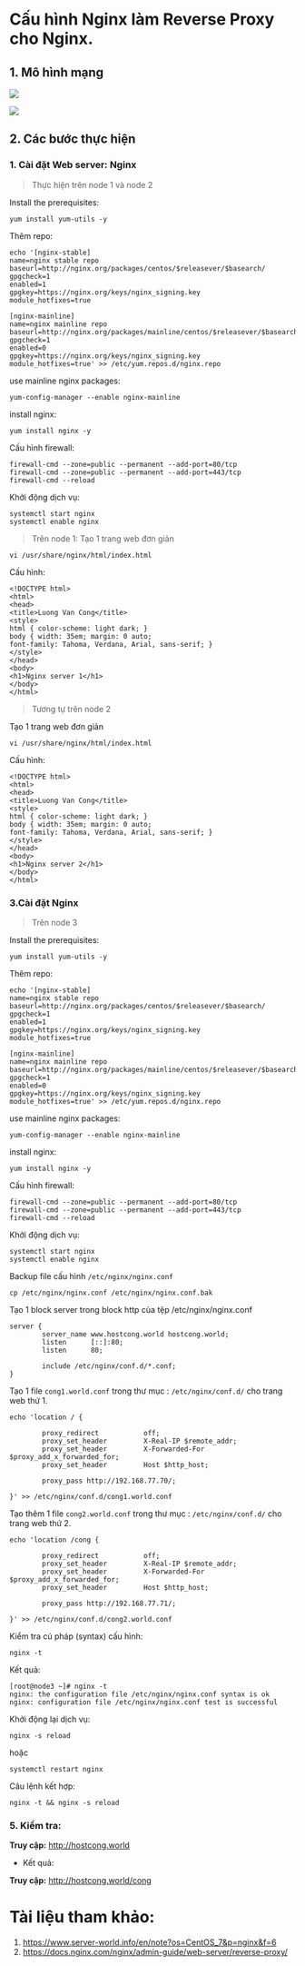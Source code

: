 # Cấu hình Nginx làm Reverse Proxy cho Nginx. 



## 1. Mô hình mạng

![](./../NTP/image/nginxproxynginx.png)

![](./../NTP/image/ipnginxfornginx.png)

## 2. Các bước thực hiện

### 1. Cài đặt Web server: Nginx

> Thực hiện trên node 1 và node 2

Install the prerequisites:
```
yum install yum-utils -y
```
Thêm repo:

```
echo '[nginx-stable]
name=nginx stable repo
baseurl=http://nginx.org/packages/centos/$releasever/$basearch/
gpgcheck=1
enabled=1
gpgkey=https://nginx.org/keys/nginx_signing.key
module_hotfixes=true

[nginx-mainline]
name=nginx mainline repo
baseurl=http://nginx.org/packages/mainline/centos/$releasever/$basearch/
gpgcheck=1
enabled=0
gpgkey=https://nginx.org/keys/nginx_signing.key
module_hotfixes=true' >> /etc/yum.repos.d/nginx.repo
```
use mainline nginx packages:
```
yum-config-manager --enable nginx-mainline
```
install nginx:
```
yum install nginx -y
```

Cấu hình firewall:
```
firewall-cmd --zone=public --permanent --add-port=80/tcp
firewall-cmd --zone=public --permanent --add-port=443/tcp
firewall-cmd --reload
```
Khởi động dịch vụ:
```
systemctl start nginx
systemctl enable nginx
```

> Trên node 1:
Tạo 1 trang web đơn giản
```
vi /usr/share/nginx/html/index.html
```
Cấu hình:
```
<!DOCTYPE html>
<html>
<head>
<title>Luong Van Cong</title>
<style>
html { color-scheme: light dark; }
body { width: 35em; margin: 0 auto;
font-family: Tahoma, Verdana, Arial, sans-serif; }
</style>
</head>
<body>
<h1>Nginx server 1</h1>
</body>
</html>
```
> Tương tự trên node 2

Tạo 1 trang web đơn giản
```
vi /usr/share/nginx/html/index.html
```
Cấu hình:
```
<!DOCTYPE html>
<html>
<head>
<title>Luong Van Cong</title>
<style>
html { color-scheme: light dark; }
body { width: 35em; margin: 0 auto;
font-family: Tahoma, Verdana, Arial, sans-serif; }
</style>
</head>
<body>
<h1>Nginx server 2</h1>
</body>
</html>
```


### 3.Cài đặt Nginx

> Trên node 3

Install the prerequisites:
```
yum install yum-utils -y
```
Thêm repo:

```
echo '[nginx-stable]
name=nginx stable repo
baseurl=http://nginx.org/packages/centos/$releasever/$basearch/
gpgcheck=1
enabled=1
gpgkey=https://nginx.org/keys/nginx_signing.key
module_hotfixes=true

[nginx-mainline]
name=nginx mainline repo
baseurl=http://nginx.org/packages/mainline/centos/$releasever/$basearch/
gpgcheck=1
enabled=0
gpgkey=https://nginx.org/keys/nginx_signing.key
module_hotfixes=true' >> /etc/yum.repos.d/nginx.repo
```
use mainline nginx packages:
```
yum-config-manager --enable nginx-mainline
```
install nginx:
```
yum install nginx -y
```

Cấu hình firewall:
```
firewall-cmd --zone=public --permanent --add-port=80/tcp
firewall-cmd --zone=public --permanent --add-port=443/tcp
firewall-cmd --reload
```
Khởi động dịch vụ:
```
systemctl start nginx
systemctl enable nginx
```
Backup file cấu hình `/etc/nginx/nginx.conf`
```
cp /etc/nginx/nginx.conf /etc/nginx/nginx.conf.bak
```

Tạo 1 block server trong block http của tệp /etc/nginx/nginx.conf
```
server {
        server_name www.hostcong.world hostcong.world;
        listen      [::]:80;
        listen      80;

        include /etc/nginx/conf.d/*.conf;
}
```
Tạo 1 file `cong1.world.conf` trong thư mục : `/etc/nginx/conf.d/` cho trang web thứ 1.
```
echo 'location / {

        proxy_redirect           off;
        proxy_set_header         X-Real-IP $remote_addr;
        proxy_set_header         X-Forwarded-For $proxy_add_x_forwarded_for;
        proxy_set_header         Host $http_host;

        proxy_pass http://192.168.77.70/;

}' >> /etc/nginx/conf.d/cong1.world.conf
```

Tạo thêm 1 file `cong2.world.conf` trong thư mục : `/etc/nginx/conf.d/` cho trang web thứ 2.
```
echo 'location /cong {

        proxy_redirect           off;
        proxy_set_header         X-Real-IP $remote_addr;
        proxy_set_header         X-Forwarded-For $proxy_add_x_forwarded_for;
        proxy_set_header         Host $http_host;

        proxy_pass http://192.168.77.71/;

}' >> /etc/nginx/conf.d/cong2.world.conf
```

Kiểm tra cú pháp (syntax) cấu hình:
```
nginx -t
```

Kết quả:
```
[root@node3 ~]# nginx -t
nginx: the configuration file /etc/nginx/nginx.conf syntax is ok
nginx: configuration file /etc/nginx/nginx.conf test is successful
```

Khởi động lại dịch vụ:
```
nginx -s reload
```
hoặc
```
systemctl restart nginx
```

Câu lệnh kết hợp:
```
nginx -t && nginx -s reload
```

### 5. Kiểm tra:
**Truy cập:** http://hostcong.world

- Kết quả:


**Truy cập:** http://hostcong.world/cong

# Tài liệu tham khảo:

1. https://www.server-world.info/en/note?os=CentOS_7&p=nginx&f=6
2. https://docs.nginx.com/nginx/admin-guide/web-server/reverse-proxy/